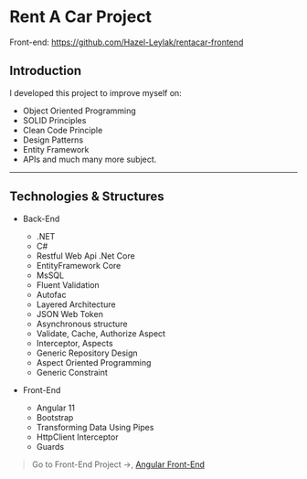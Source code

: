 # Rent A Car Project

Front-end: https://github.com/Hazel-Leylak/rentacar-frontend

## Introduction

I developed this project to improve myself on:
- Object Oriented Programming
- SOLID Principles
- Clean Code Principle
- Design Patterns 
- Entity Framework
- APIs
and much many more subject.

-------------------------------

## Technologies & Structures

+ Back-End
    * .NET
    * C#
    * Restful Web Api .Net Core
    * EntityFramework Core
    * MsSQL
    * Fluent Validation
    * Autofac
    * Layered Architecture
    * JSON Web Token
    * Asynchronous structure
    * Validate, Cache, Authorize Aspect
    * Interceptor, Aspects
    * Generic Repository Design
    * Aspect Oriented Programming
    * Generic Constraint

+ Front-End
    * Angular 11
    * Bootstrap
    * Transforming Data Using Pipes
    * HttpClient Interceptor
    * Guards
> Go to Front-End Project ->, [Angular Front-End](https://github.com/Hazel-Leylak/rentacar-frontend)




